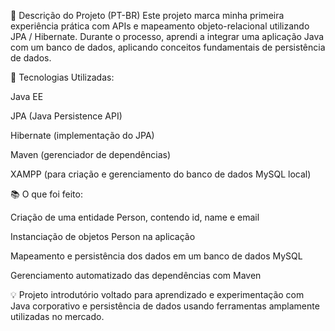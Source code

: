 📌 Descrição do Projeto (PT-BR)
Este projeto marca minha primeira experiência prática com APIs e mapeamento objeto-relacional utilizando JPA / Hibernate. Durante o processo, aprendi a integrar uma aplicação Java com um banco de dados, aplicando conceitos fundamentais de persistência de dados.

🔧 Tecnologias Utilizadas:

Java EE

JPA (Java Persistence API)

Hibernate (implementação do JPA)

Maven (gerenciador de dependências)

XAMPP (para criação e gerenciamento do banco de dados MySQL local)

📚 O que foi feito:

Criação de uma entidade Person, contendo id, name e email

Instanciação de objetos Person na aplicação

Mapeamento e persistência dos dados em um banco de dados MySQL

Gerenciamento automatizado das dependências com Maven

💡 Projeto introdutório voltado para aprendizado e experimentação com Java corporativo e persistência de dados usando ferramentas amplamente utilizadas no mercado.
